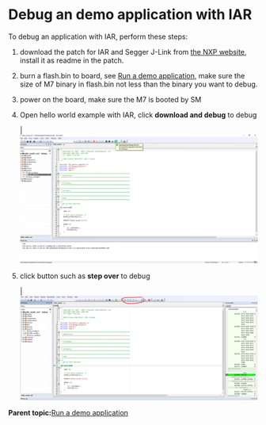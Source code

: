 # Debug an demo application with IAR

To debug an application with IAR, perform these steps:

1.  download the patch for IAR and Segger J-Link from [the NXP website](https://www.nxp.com/webapp/Download?colCode=iar_segger_support_patch_imx95_240807&appType=license), install it as readme in the patch.
2.  burn a flash.bin to board, see [Run a demo application](run_a_demo_application.md#), make sure the size of M7 binary in flash.bin not less than the binary you want to debug.
3.  power on the board, make sure the M7 is booted by SM
4.  Open hello world example with IAR, click **download and debug** to debug

    |![](../images/download_and_debug.png "Download and debug")
5.  click button such as **step over** to debug

    |![](../images/debug.png "debug")

**Parent topic:**[Run a demo application](../topics/run_a_demo_application.md)

